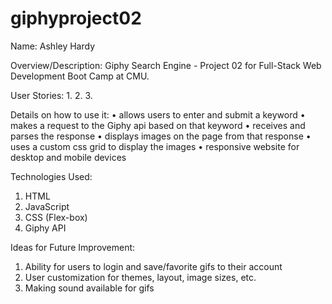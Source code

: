 # giphyproject02

Name:
Ashley Hardy

Overview/Description:
Giphy Search Engine - Project 02 for Full-Stack Web Development Boot Camp at CMU. 

User Stories:
1. 
2. 
3. 

Details on how to use it:
•	allows users to enter and submit a keyword
•	makes a request to the Giphy api based on that keyword
•	receives and parses the response
•	displays images on the page from that response
•	uses a custom css grid to display the images
•	responsive website for desktop and mobile devices

Technologies Used:
1. HTML
2. JavaScript
3. CSS  (Flex-box)
4. Giphy API 

Ideas for Future Improvement:
1. Ability for users to login and save/favorite gifs to their account
2. User customization for themes, layout, image sizes, etc.
3. Making sound available for gifs
